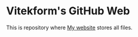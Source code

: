 # Vitekform's GitHub Web
This is repository where [My website](https://vitekform.github.io/) stores all files.
